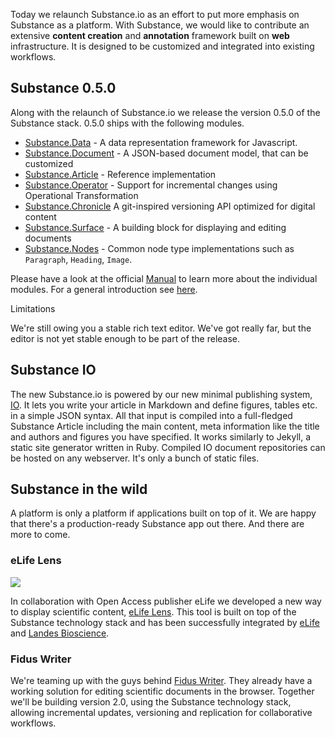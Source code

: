 Today we relaunch Substance.io as an effort to put more emphasis on Substance as a platform. With Substance, we would like to contribute an extensive **content creation** and **annotation** framework built on **web** infrastructure. It is designed to be customized and integrated into existing workflows.

## Substance 0.5.0

Along with the relaunch of Substance.io we release the version 0.5.0 of the Substance stack. 0.5.0 ships with the following modules.

- [Substance.Data](http://github.com/substance/document) - A data representation framework for Javascript.
- [Substance.Document](http://github.com/substance/document) - A JSON-based document model, that can be customized
- [Substance.Article](http://github.com/substance/article) - Reference implementation
- [Substance.Operator](http://github.com/substance/operator) - Support for incremental changes using Operational Transformation
- [Substance.Chronicle](http://github.com/substance/chronicle) A git-inspired versioning API optimized for digital content
- [Substance.Surface](http://github.com/substance/surface) - A building block for displaying and editing documents
- [Substance.Nodes](http://github.com/substance/nodes) - Common node type implementations such as `Paragraph`, `Heading`, `Image`.

Please have a look at the official [Manual](#substance/manual) to learn more about the individual modules. For a general introduction see [here](#about).

Limitations

We're still owing you a stable rich text editor. We've got really far, but the editor is not yet stable enough to be part of the release.


## Substance IO

The new Substance.io is powered by our new minimal publishing system, [IO](http://github.com/substance.io). It lets you write your article in Markdown and define figures, tables etc. in a simple JSON syntax. All that input is compiled into a full-fledged Substance Article including the main content, meta information like the title and authors and figures you have specified. It works similarly to Jekyll, a static site generator written in Ruby. Compiled IO document repositories can be hosted on any webserver. It's only a bunch of static files.

## Substance in the wild

A platform is only a platform if applications built on top of it. We are happy that there's a production-ready Substance app out there. And there are more to come.

### eLife Lens

![](http://backbonejs.org/docs/images/lens.png)

In collaboration with Open Access publisher eLife we developed a new way to display scientific content, [eLife Lens](http://lens.substance.io). This tool is built on top of the Substance technology stack and has been successfully integrated by [eLife](http://lens.elifesciences.org/00311/) and  [Landes Bioscience](http://landesbioscience.com).

### Fidus Writer

We're teaming up with the guys behind [Fidus Writer](http://fiduswriter.org/). They already have a working solution for editing scientific documents in the browser. Together we'll be building version 2.0, using the Substance technology stack, allowing incremental updates, versioning and replication for collaborative workflows. 